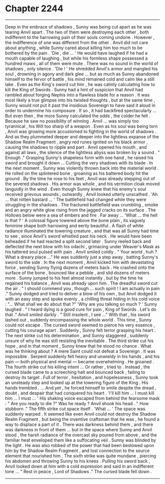
# Chapter 2244


---

Deep in the embrace of shadows , Sunny was being cut apart as he was tearing Anvil apart . The two of them were destroying each other , both indifferent to the harrowing pain of their souls coming undone .
However , the indifference of one was different from the other .
Anvil did not care about anything , while Sunny cared about killing him too much to be bothered by the pain .
'Die , die … '
He would have laughed if he had a mouth capable of laughing , but while his formless shape possessed a hundred maws , all of them were mute .
There was no sound in the world of shadows , only silence .
'Die ! '
He shredded Anvil's armor and mangled his soul , drowning in agony and dark glee … but as much as Sunny abandoned himself to the fervor of battle , his mind remained cold and calm like a still lake .
Even as the King's sword cut him , he was calmly calculating how to kill the King of Swords .
Sunny had a hint of suspicion that Anvil had rambled about forging Nephis into a flawless blade for a reason . It was most likely a true glimpse into his twisted thoughts , but at the same time , Sunny would not put it past the insidious Sovereign to have said it aloud in order to undermine his composure .
If so , it had backfired spectacularly …
But even then , the more Sunny calculated the odds , the colder he felt .
Because he saw no possibility of winning .
Anvil … was simply too tyrannical , his Will too sharp of a weapon .
Even as his soul was being torn , Anvil was growing more accustomed to fighting in the world of shadows . And as they plummeted deeper and deeper into the lightless expanse of the Shadow Realm Fragment , angry red runes ignited on his black armor , causing the shadows to ripple and part .
Anvil opened his mouth , and against all laws , the silence of the lightless abyss was broken by a sound .
" Enough ."
Grasping Sunny's shapeless form with one hand , he raised his sword and brought it down …
Cutting the very shadows with its blade .
In the next moment , Sunny was violently thrown back into the material world .
He rolled on the splintered bone , groaning as his battered body hit the ground . By the time he rose to his feet , Anvil was already stepping out of the severed shadows .
His armor was whole , and his vermilion cloak moved languidly in the wind .
Even though Sunny knew that his enemy's soul received grievous wounds , outwardly , Anvil looked utterly unscathed .
'Ah … that rotten bastard … '
The battlefield had changed while they were struggling in the shadows . The fractured battlefield was crumbling , smoke and an angry white glow rising from the jagged cracks on its surface . The Hollows below were a sea of embers and fire . Far away …
'What … the hell is that ? '
A colossal figure towered above the bone plain , its vaguely feminine shape both harrowing and eerily beautiful .
A flash of white radiance illuminated the towering creature , and that was all Sunny had time to see , since Anvil's sword whistled past his neck .
He would have been beheaded if he had reacted a split second later .
Sunny reeled back and deflected the next blow with his odachi , grimacing under Weaver's Mask as his tattered soul pulsed with pain .
Anvil smiled coldly .
" Your world , huh ? What a dreary place …"
He was suddenly just a step away , batting Sunny's sword to the side . In the next moment , Anvil kicked him with devastating force , sending Sunny flying dozens of meters back .
He crashed onto the surface of the bone , bounced like a pebble , and slid dozens of meters more .
Sunny jumped to his feet almost instantly , but by the time he regained his balance , Anvil was already upon him .
The dreadful sword cut the air .
" I should commend you , though … such spirit ! I am actually in pain ."
Sunny dodged and tried to deliver a blow of his own , but Anvil dodged it with an easy step and spoke evenly , a chilling threat hiding in his cold voice :
"... What shall we do about that ?"
'Why are you talking so much ? '
Sunny laughed .
" I heard dying is a good cure for pain , King of Swords . Let's do that ."
Anvil smiled darkly .
" Still insolent , I see …"
With that , his sword lashed out , suddenly encompassing the whole world .
This time , Sunny could not escape .
The cursed sword seemed to pierce his very essence , cutting his courage apart .
Suddenly , Sunny felt terror grasping his heart .
The next strike cut his determination , and Sunny staggered , suddenly unsure of why he was still resisting the inevitable .
The third strike cut his hope , and in that moment , Sunny knew that he stood no chance . What was he thinking about ? A mere Saint could not defeat a Sovereign . It was impossible .
Serpent suddenly felt heavy and unwieldy in his hands , and his pain — both physical and mental — became overwhelming .
He groaned .
The fourth strike cut his killing intent …
Or rather , tried to .
Instead , the cursed blade came to a screeching halt and bounced back , failing to destroy its target .
Full of terror , hesitation , and hopelessness , Sunny took an unsteady step and looked up at the towering figure of the King . His hands trembled .
… And yet , he forced himself to smile despite the dread , doubt , and despair that had conquered his heart .
'I'll kill him ... I must kill him … I must ... '
His shaking voice escaped from behind the fearsome mask :
" Are you ready to die ?"
Was he ready ?
Anvil shook his head .
" How stubborn ."
The fifth strike cut space itself .
'What … '
The space was suddenly warped . It seemed like even Anvil could not destroy the Shadow Realm Fragment , but being the inventive craftsman that he was , he found a way to displace a part of it .
There was darkness behind them , and there was darkness in front of them … but in the space where Sunny and Anvil stood , the harsh radiance of the overcast sky poured from above , and the familiar heat enveloped them like a suffocating veil .
Sunny was blinded by the light .
He was also robbed of the power that had been bestowed upon him by the Shadow Realm Fragment , and lost connection to the source element that nourished him .
The sixth strike was quite mundane , piercing his abdomen and throwing Sunny to his knees .
Pulling his sword back , Anvil looked down at him with a cold expression and said in an indifferent tone ...
" Rest in peace , Lord of Shadows ."
The cursed blade fell down .

---

